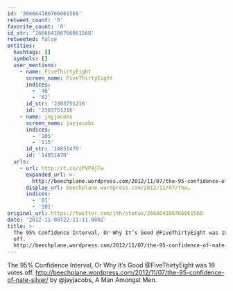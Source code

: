 ```yaml
---
id: '266664186766061568'
retweet_count: '0'
favorite_count: '0'
id_str: '266664186766061568'
retweeted: false
entities:
  hashtags: []
  symbols: []
  user_mentions:
    - name: FiveThirtyEight
      screen_name: FiveThirtyEight
      indices:
        - '46'
        - '62'
      id_str: '2303751216'
      id: '2303751216'
    - name: jayjacobs
      screen_name: jayjacobs
      indices:
        - '105'
        - '115'
      id_str: '14851470'
      id: '14851470'
  urls:
    - url: http://t.co/zPVP4jTw
      expanded_url: >-
        http://beechplane.wordpress.com/2012/11/07/the-95-confidence-of-nate-silver/
      display_url: beechplane.wordpress.com/2012/11/07/the…
      indices:
        - '81'
        - '101'
original_url: https://twitter.com/jth/status/266664186766061568
date: '2012-11-08T22:11:11.000Z'
title: >-
  The 95% Confidence Interval, Or Why It’s Good @FiveThirtyEight was 19 votes
  off.
  http://beechplane.wordpress.com/2012/11/07/the-95-confidence-of-nate-silver/…
---
```


The 95% Confidence Interval, Or Why It’s Good @FiveThirtyEight was 19 votes off. http://beechplane.wordpress.com/2012/11/07/the-95-confidence-of-nate-silver/ by @jayjacobs, A Man Amongst Men.